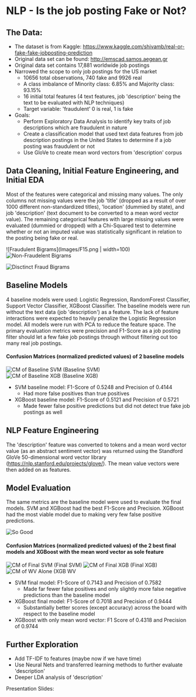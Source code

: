 # NLP - Is the job posting Fake or Not?
## The Data:
- The dataset is from Kaggle: https://www.kaggle.com/shivamb/real-or-fake-fake-jobposting-prediction
- Original data set can be found: http://emscad.samos.aegean.gr
- Original data set contains 17,881 worldwide job postings
- Narrowed the scope to only job postings for the US market
  - 10656 total observations, 740 fake and 9926 real
  - A class imbalance of Minority class: 6.85% and Majority class: 93.15%
  - 16 initial total features (4 text features, job 'description' being the text to be evaluated with NLP techniques)
  - Target variable: 'fraudulent' 0 is real, 1 is fake
- Goals:
  - Perform Exploratory Data Analysis to identify key traits of job descriptions which are fraudulent in nature
  - Create a classification model that used text data features from job description postings in the United States to determine if a job posting was fraudulent or not
  - Use GloVe to create mean word vectors from 'description' corpus

## Data Cleaning, Initial Feature Engineering, and Initial EDA
Most of the features were categorical and missing many values.  The only columns not missing values were the job 'title' (dropped as a result of over 1000 different non-standardized titles), 'location' (dummied by state), and job 'description' (text document to be converted to a mean word vector value).  The remaining categorical features with large missing values were evaluated (dummied or dropped) with a Chi-Squared test to determine whether or not an imputed value was statistically significant in relation to the posting being fake or real.

![Fraudulent Bigrams](Images/F15.png | width=100) ![Non-Fraudelent Bigrams](Images/NF15.png)

![Disctinct Fraud Bigrams](Images/10F.png)


## Baseline Models
4 baseline models were used: Logistic Regression, RandomForest Classifier, Support Vector Classifier, XGBoost Classifier.  The baseline models were run without the text data (job 'description') as a feature.  The lack of feature interactions were expected to heavily penalize the Logistic Regression model.  All models were run with PCA to reduce the feature space.  The primary evaluation metrics were precision and F1-Score as a job posting filter should let a few fake job postings through without filtering out too many real job postings.

#### Confusion Matrices (normalized predicted values) of 2 baseline models
![CM of Baseline SVM (Baseline SVM)](Images/svm_b.png) ![CM of Baseline XGB (Baseline XGB)](Images/xgb_b.png)

- SVM baseline model: F1-Score of 0.5248 and Precision of 0.4144
  - Had more false positives than true positives
- XGBoost baseline model: F1-Score of 0.5121 and Precision of 0.5721
  - Made fewer false positive predictions but did not detect true fake job postings as well

## NLP Feature Engineering
The 'description' feature was converted to tokens and a mean word vector value (as an abstract sentiment vector) was returned using the Standford GloVe 50-dimensional word vector library (https://nlp.stanford.edu/projects/glove/).  The mean value vectors were then added on as features.

## Model Evaluation
The same metrics are the baseline model were used to evaluate the final models.  SVM and XGBoost had the best F1-Score and Precision.  XGBoost had the most viable model due to making very few false positive predictions.

![So Good](Images/so_good.png)

#### Confusion Matrices (normalized predicted values) of the 2 best final models and XGBoost with the mean word vector as sole feature

![CM of Final SVM (Final SVM)](Images/svm_f.png) ![CM of Final XGB (Final XGB)](Images/xgb_f.png) ![CM of WV Alone (XGB WV](Images/xgb_t.png)

- SVM final model: F1-Score of 0.7143 and Precision of 0.7582
  - Made far fewer false positives and only slightly more false negative predictions than the baseline model
- XGBoost final model: F1-Score of 0.7018 and Precision of 0.9444
  - Substantially better scores (except accuracy) across the board with respect to the baseline model
- XGBoost with only mean word vector: F1 Score of 0.4318 and Precision of 0.9744

## Further Exploration
- Add TF-IDF to features (maybe now if we have time)
- Use Neural Nets and transferred learning methods to further evaluate 'description'
- Deeper LDA analysis of 'description'

Presentation Slides: 




